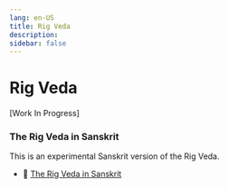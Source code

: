 ```yaml
---
lang: en-US
title: Rig Veda
description: 
sidebar: false
---
```


# Rig Veda
[Work In Progress]

### The Rig Veda in Sanskrit
This is an experimental Sanskrit version of the Rig Veda.

- 📕 [The Rig Veda in Sanskrit](./sanskrit/index.md)